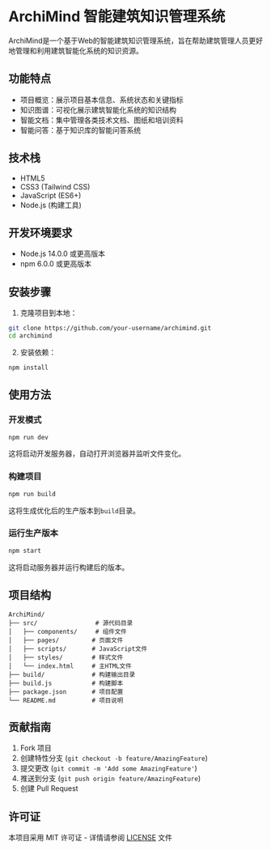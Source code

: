 # ArchiMind 智能建筑知识管理系统

ArchiMind是一个基于Web的智能建筑知识管理系统，旨在帮助建筑管理人员更好地管理和利用建筑智能化系统的知识资源。

## 功能特点

- 项目概览：展示项目基本信息、系统状态和关键指标
- 知识图谱：可视化展示建筑智能化系统的知识结构
- 智能文档：集中管理各类技术文档、图纸和培训资料
- 智能问答：基于知识库的智能问答系统

## 技术栈

- HTML5
- CSS3 (Tailwind CSS)
- JavaScript (ES6+)
- Node.js (构建工具)

## 开发环境要求

- Node.js 14.0.0 或更高版本
- npm 6.0.0 或更高版本

## 安装步骤

1. 克隆项目到本地：
```bash
git clone https://github.com/your-username/archimind.git
cd archimind
```

2. 安装依赖：
```bash
npm install
```

## 使用方法

### 开发模式
```bash
npm run dev
```
这将启动开发服务器，自动打开浏览器并监听文件变化。

### 构建项目
```bash
npm run build
```
这将生成优化后的生产版本到`build`目录。

### 运行生产版本
```bash
npm start
```
这将启动服务器并运行构建后的版本。

## 项目结构

```
ArchiMind/
├── src/                # 源代码目录
│   ├── components/     # 组件文件
│   ├── pages/         # 页面文件
│   ├── scripts/       # JavaScript文件
│   ├── styles/        # 样式文件
│   └── index.html     # 主HTML文件
├── build/             # 构建输出目录
├── build.js           # 构建脚本
├── package.json       # 项目配置
└── README.md          # 项目说明
```

## 贡献指南

1. Fork 项目
2. 创建特性分支 (`git checkout -b feature/AmazingFeature`)
3. 提交更改 (`git commit -m 'Add some AmazingFeature'`)
4. 推送到分支 (`git push origin feature/AmazingFeature`)
5. 创建 Pull Request

## 许可证

本项目采用 MIT 许可证 - 详情请参阅 [LICENSE](LICENSE) 文件 